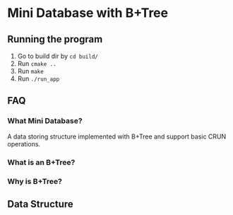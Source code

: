 # Mini Database with B+Tree 

## Running the program
1. Go to build dir by ```cd build/```
2. Run ```cmake ..```
3. Run ```make```
4. Run ```./run_app```


## FAQ
### What Mini Database?
A data storing structure implemented with B+Tree and support basic CRUN operations. 

### What is an B+Tree?


### Why is B+Tree?


## Data Structure


